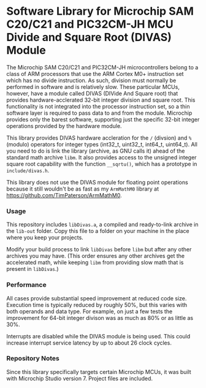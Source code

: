 # Software Library for Microchip SAM C20/C21 and PIC32CM-JH MCU Divide and Square Root (DIVAS) Module
The Microchip SAM C20/C21 and PIC32CM-JH microcontrollers belong to a class of ARM
processors that use the ARM Cortex M0+ instruction set which has no divide
instruction. As such, division must normally be performed in software
and is relatively slow. These particular MCUs, however, have a module
called DIVAS (DIVide And Square root) that provides hardware-acclerated
32-bit integer division and square root. This functionality is not
integrated into the processor instruction set, so a thin software
layer is required to pass data to and from the module. Microchip provides
only the barest software, supporting just the specific 32-bit integer
operations provided by the hardware module.

This library provides DIVAS hardware accleration for the `/` (divsion)
and `%` (modulo) operators for integer types (int32_t, uint32_t, int64_t, uint64_t). 
All you need to do is link the library (archive, as GNU
calls it) ahead of the standard math archive `libm`. It also provides
access to the unsigned integer square root capability with the function 
`__sqrtu()`, which has a prototype in `include/divas.h`.

This library does not use the DIVAS module for floating point operations
because it still wouldn't be as fast as my `ArmMathM0` library at 
https://github.com/TimPaterson/ArmMathM0.

### Usage
This repository includes `libDivas.a`, a compiled and ready-to-link 
archive in the `lib-out` folder. Copy this file to a folder on your
machine in the place where you keep your projects. 

Modify your build process to link `libDivas` before `libm` but
after any other archives you may have. (This order ensures any other
archives get the accelerated math, while keeping `libm` from providing
slow math that is present in `libDivas`.)

### Performance
All cases provide substantial speed improvement at reduced code size.
Execution time is typically reduced by roughly 50%, but this varies
with both operands and data type. For example, on just a few tests
the improvement for 64-bit integer divison was as much as 80% or as
little as 30%. 

Interrupts are disabled while the DIVAS module is being used. This
could increase interrupt service latency by up to about 26 clock cycles.

### Repository Notes
Since this library specifically targets certain Microchip MCUs, it was
built with Microchip Studio version 7. Project files are included.
